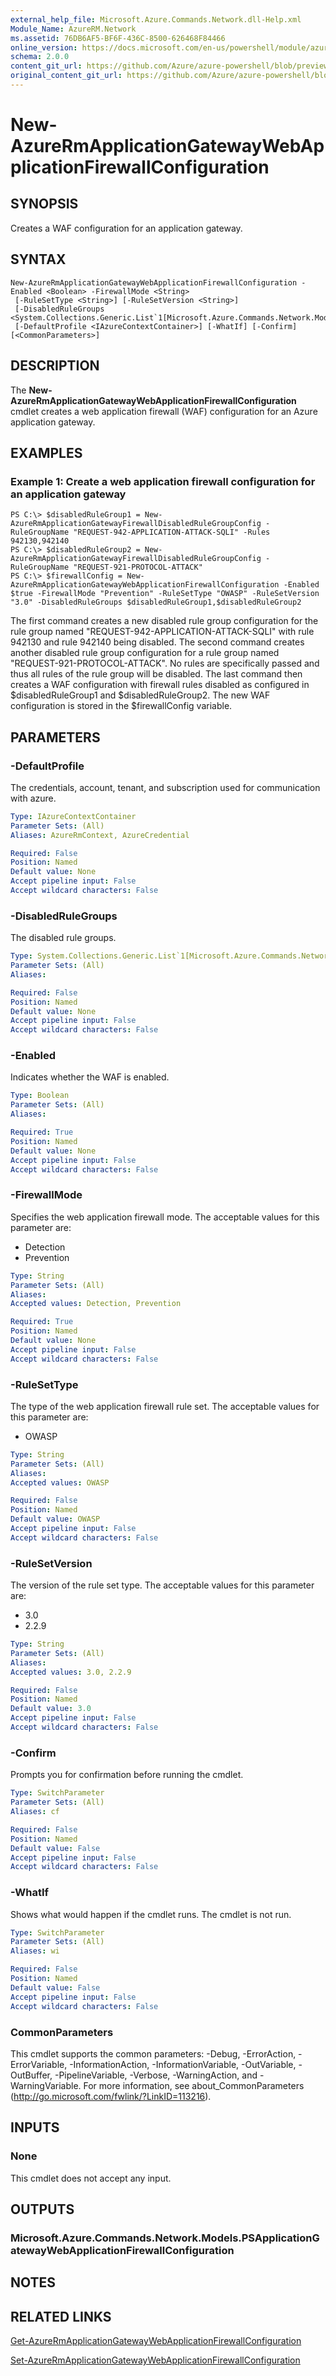 ```yaml
---
external_help_file: Microsoft.Azure.Commands.Network.dll-Help.xml
Module_Name: AzureRM.Network
ms.assetid: 76DB6AF5-BF6F-436C-8500-626468F84466
online_version: https://docs.microsoft.com/en-us/powershell/module/azurerm.network/new-azurermapplicationgatewaywebapplicationfirewallconfiguration
schema: 2.0.0
content_git_url: https://github.com/Azure/azure-powershell/blob/preview/src/ResourceManager/Network/Commands.Network/help/New-AzureRmApplicationGatewayWebApplicationFirewallConfiguration.md
original_content_git_url: https://github.com/Azure/azure-powershell/blob/preview/src/ResourceManager/Network/Commands.Network/help/New-AzureRmApplicationGatewayWebApplicationFirewallConfiguration.md
---
```


# New-AzureRmApplicationGatewayWebApplicationFirewallConfiguration

## SYNOPSIS
Creates a WAF configuration for an application gateway.

## SYNTAX

```
New-AzureRmApplicationGatewayWebApplicationFirewallConfiguration -Enabled <Boolean> -FirewallMode <String>
 [-RuleSetType <String>] [-RuleSetVersion <String>]
 [-DisabledRuleGroups <System.Collections.Generic.List`1[Microsoft.Azure.Commands.Network.Models.PSApplicationGatewayFirewallDisabledRuleGroup]>]
 [-DefaultProfile <IAzureContextContainer>] [-WhatIf] [-Confirm] [<CommonParameters>]
```

## DESCRIPTION
The **New-AzureRmApplicationGatewayWebApplicationFirewallConfiguration** cmdlet creates a web application firewall (WAF) configuration for an Azure application gateway.

## EXAMPLES

### Example 1: Create a web application firewall configuration for an application gateway
```
PS C:\> $disabledRuleGroup1 = New-AzureRmApplicationGatewayFirewallDisabledRuleGroupConfig -RuleGroupName "REQUEST-942-APPLICATION-ATTACK-SQLI" -Rules 942130,942140
PS C:\> $disabledRuleGroup2 = New-AzureRmApplicationGatewayFirewallDisabledRuleGroupConfig -RuleGroupName "REQUEST-921-PROTOCOL-ATTACK"
PS C:\> $firewallConfig = New-AzureRmApplicationGatewayWebApplicationFirewallConfiguration -Enabled $true -FirewallMode "Prevention" -RuleSetType "OWASP" -RuleSetVersion "3.0" -DisabledRuleGroups $disabledRuleGroup1,$disabledRuleGroup2
```

The first command creates a new disabled rule group configuration for the rule group named "REQUEST-942-APPLICATION-ATTACK-SQLI" with rule 942130 and rule 942140 being disabled.
The second command creates another disabled rule group configuration for a rule group named "REQUEST-921-PROTOCOL-ATTACK". No rules are specifically passed and thus all rules of the rule group will be disabled.
The last command then creates a WAF configuration with firewall rules disabled as configured in $disabledRuleGroup1 and $disabledRuleGroup2. The new WAF configuration is stored in the $firewallConfig variable.

## PARAMETERS

### -DefaultProfile
The credentials, account, tenant, and subscription used for communication with azure.

```yaml
Type: IAzureContextContainer
Parameter Sets: (All)
Aliases: AzureRmContext, AzureCredential

Required: False
Position: Named
Default value: None
Accept pipeline input: False
Accept wildcard characters: False
```

### -DisabledRuleGroups
The disabled rule groups.

```yaml
Type: System.Collections.Generic.List`1[Microsoft.Azure.Commands.Network.Models.PSApplicationGatewayFirewallDisabledRuleGroup]
Parameter Sets: (All)
Aliases: 

Required: False
Position: Named
Default value: None
Accept pipeline input: False
Accept wildcard characters: False
```

### -Enabled
Indicates whether the WAF is enabled.

```yaml
Type: Boolean
Parameter Sets: (All)
Aliases: 

Required: True
Position: Named
Default value: None
Accept pipeline input: False
Accept wildcard characters: False
```

### -FirewallMode
Specifies the web application firewall mode.
The acceptable values for this parameter are:

- Detection
- Prevention

```yaml
Type: String
Parameter Sets: (All)
Aliases: 
Accepted values: Detection, Prevention

Required: True
Position: Named
Default value: None
Accept pipeline input: False
Accept wildcard characters: False
```

### -RuleSetType
The type of the web application firewall rule set. 
The acceptable values for this parameter are: 

- OWASP

```yaml
Type: String
Parameter Sets: (All)
Aliases: 
Accepted values: OWASP

Required: False
Position: Named
Default value: OWASP
Accept pipeline input: False
Accept wildcard characters: False
```

### -RuleSetVersion
The version of the rule set type.
The acceptable values for this parameter are: 

- 3.0
- 2.2.9

```yaml
Type: String
Parameter Sets: (All)
Aliases: 
Accepted values: 3.0, 2.2.9

Required: False
Position: Named
Default value: 3.0
Accept pipeline input: False
Accept wildcard characters: False
```

### -Confirm
Prompts you for confirmation before running the cmdlet.

```yaml
Type: SwitchParameter
Parameter Sets: (All)
Aliases: cf

Required: False
Position: Named
Default value: False
Accept pipeline input: False
Accept wildcard characters: False
```

### -WhatIf
Shows what would happen if the cmdlet runs. The cmdlet is not run.

```yaml
Type: SwitchParameter
Parameter Sets: (All)
Aliases: wi

Required: False
Position: Named
Default value: False
Accept pipeline input: False
Accept wildcard characters: False
```

### CommonParameters
This cmdlet supports the common parameters: -Debug, -ErrorAction, -ErrorVariable, -InformationAction, -InformationVariable, -OutVariable, -OutBuffer, -PipelineVariable, -Verbose, -WarningAction, and -WarningVariable. For more information, see about_CommonParameters (http://go.microsoft.com/fwlink/?LinkID=113216).

## INPUTS

### None
This cmdlet does not accept any input.

## OUTPUTS

### Microsoft.Azure.Commands.Network.Models.PSApplicationGatewayWebApplicationFirewallConfiguration

## NOTES

## RELATED LINKS

[Get-AzureRmApplicationGatewayWebApplicationFirewallConfiguration](./Get-AzureRmApplicationGatewayWebApplicationFirewallConfiguration.md)

[Set-AzureRmApplicationGatewayWebApplicationFirewallConfiguration](./Set-AzureRmApplicationGatewayWebApplicationFirewallConfiguration.md)


